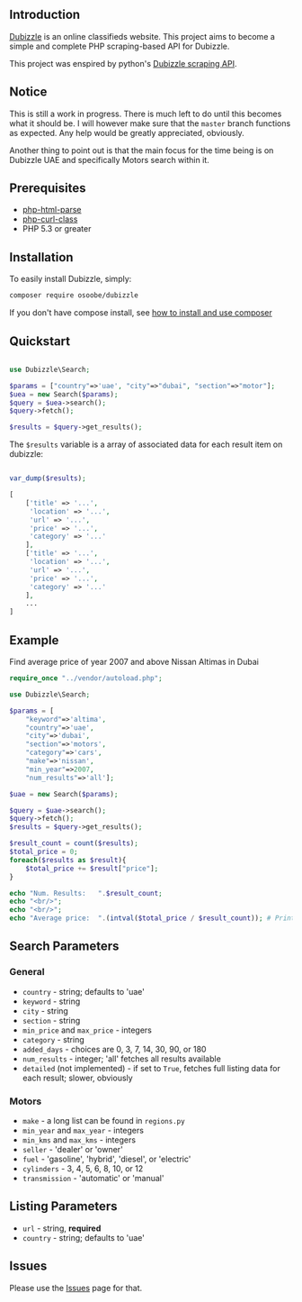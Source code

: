 ## Introduction

[Dubizzle](http://www.dubizzle.com/) is an online classifieds website. This project aims to
become a simple and complete PHP scraping-based API for Dubizzle.

This project was enspired by python's [Dubizzle scraping API](https://github.com/Cyph0n/dubizzle/).

## Notice

This is still a work in progress. There is much left to do until this becomes what it should be. I will however make sure that the `master` branch functions as expected. Any help would be greatly appreciated, obviously.

Another thing to point out is that the main focus for the time being is on Dubizzle UAE and specifically Motors search within it.

## Prerequisites

* [php-html-parse](https://github.com/paquettg/php-html-parser)
* [php-curl-class](https://github.com/php-curl-class/php-curl-class)
* PHP 5.3 or greater

## Installation

To easily install Dubizzle, simply:

```bash
composer require osoobe/dubizzle
```

If you don't have compose install, see [how to install and use composer](https://getcomposer.org/doc/00-intro.md)


## Quickstart

```php

use Dubizzle\Search;

$params = ["country"=>'uae', "city"=>"dubai", "section"=>"motor"];
$uea = new Search($params);
$query = $uea->search();
$query->fetch();

$results = $query->get_results();

```

The `$results` variable is a array of associated data for each result item on dubizzle:

```php

var_dump($results);

[
    ['title' => '...',
     'location' => '...',
     'url' => '...',
     'price' => '...',
     'category' => '...'
    ],
    ['title' => '...',
     'location' => '...',
     'url' => '...',
     'price' => '...',
     'category' => '...'
    ],
    ...
]
```


## Example

Find average price of year 2007 and above Nissan Altimas in Dubai

```php
require_once "../vendor/autoload.php";

use Dubizzle\Search;

$params = [
    "keyword"=>'altima',
    "country"=>'uae',
    "city"=>'dubai',
    "section"=>'motors',
    "category"=>'cars',
    "make"=>'nissan',
    "min_year"=>2007,
    "num_results"=>'all'];

$uae = new Search($params);

$query = $uae->search();
$query->fetch();
$results = $query->get_results();

$result_count = count($results);
$total_price = 0;
foreach($results as $result){
    $total_price += $result["price"];
}

echo "Num. Results:   ".$result_count;
echo "<br/>";
echo "<br/>";
echo "Average price:  ".(intval($total_price / $result_count)); # Prints 39239.94
```

## Search Parameters

### General

* `country` - string; defaults to 'uae'
* `keyword` - string
* `city` - string
* `section` - string
* `min_price` and `max_price` - integers
* `category` - string
* `added_days` - choices are 0, 3, 7, 14, 30, 90, or 180
* `num_results` - integer; 'all' fetches all results available
* `detailed` (not implemented) - if set to `True`, fetches full listing data for each result; slower, obviously

### Motors

* `make` - a long list can be found in `regions.py`
* `min_year` and `max_year` - integers
* `min_kms` and `max_kms` - integers
* `seller` - 'dealer' or 'owner'
* `fuel` - 'gasoline', 'hybrid', 'diesel', or 'electric'
* `cylinders` - 3, 4, 5, 6, 8, 10, or 12
* `transmission` - 'automatic' or 'manual'

## Listing Parameters

* `url` - string, **required**
* `country` - string; defaults to 'uae'

## Issues

Please use the [Issues](https://github.com/Osoobe/dubizzle-php/issues) page for that.
